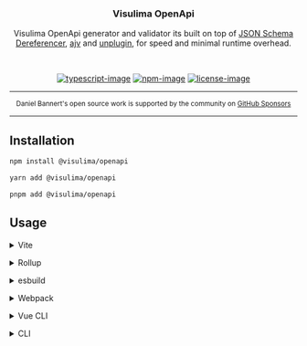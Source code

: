 <div align="center">
  <h3>Visulima OpenApi</h3>
  <p>

Visulima OpenApi generator and validator its built on top of [JSON Schema Dereferencer](https://github.com/json-schema-tools/dereferencer), [ajv](https://ajv.js.org) and [unplugin](https://github.com/unjs/unplugin), for speed and minimal runtime overhead.

  </p>
</div>

<br />

<div align="center">

[![typescript-image]][typescript-url] [![npm-image]][npm-url] [![license-image]][license-url]

</div>

---

<div align="center">
    <p>
        <sup>
            Daniel Bannert's open source work is supported by the community on <a href="https://github.com/sponsors/prisis">GitHub Sponsors</a>
        </sup>
    </p>
</div>

---

## Installation

```sh
npm install @visulima/openapi
```

```sh
yarn add @visulima/openapi
```

```sh
pnpm add @visulima/openapi
```

## Usage

<details>
<summary>Vite</summary><br>

```ts
// vite.config.ts
import openapiPlugin from "@visulima/openapi/vite";

export default defineConfig({
    plugins: [
        openapiPlugin({
            include: ["src"],
            outputFilePath: "swagger/swagger.json",
            swaggerDefinition: {
                openapi: "3.0.0",
                info: {
                    description: "test",
                    title: "Swagger",
                    version: "1.0.0",
                },
            },
        }),
    ],
});
```

<br></details>

<details>
<summary>Rollup</summary><br>

```ts
// rollup.config.js
import openapiPlugin from "@visulima/openapi/rollup";

export default {
    plugins: [
        openapiPlugin({
            include: ["src"],
            outputFilePath: "swagger/swagger.json",
            swaggerDefinition: {
                openapi: "3.0.0",
                info: {
                    description: "test",
                    title: "Swagger",
                    version: "1.0.0",
                },
            },
        }),
    ],
};
```

<br></details>

<details>
<summary>esbuild</summary><br>

```ts
// esbuild.config.js
import { build } from "esbuild";

build({
    plugins: [
        require("@visulima/openapi/esbuild")({
            include: ["src"],
            outputFilePath: "swagger/swagger.json",
            swaggerDefinition: {
                openapi: "3.0.0",
                info: {
                    description: "test",
                    title: "Swagger",
                    version: "1.0.0",
                },
            },
        }),
    ],
});
```

<br></details>

<details>
<summary>Webpack</summary><br>

```ts
// webpack.config.js
module.exports = {
    /* ... */
    plugins: [
        require("@visulima/openapi/webpack")({
            include: ["src"],
            outputFilePath: "swagger/swagger.json",
            swaggerDefinition: {
                openapi: "3.0.0",
                info: {
                    description: "test",
                    title: "Swagger",
                    version: "1.0.0",
                },
            },
        }),
    ],
};
```

<br></details>

<details>
<summary>Vue CLI</summary><br>

```ts
// vue.config.js
module.exports = {
    configureWebpack: {
        plugins: [
            require("@visulima/openapi/webpack")({
                include: ["src"],
                outputFilePath: "swagger/swagger.json",
                swaggerDefinition: {
                    openapi: "3.0.0",
                    info: {
                        description: "test",
                        title: "Swagger",
                        version: "1.0.0",
                    },
                },
            }),
        ],
    },
};
```

<br></details>

<details>
<summary>CLI</summary><br>

#### To use the CLI, you need to install this missing packages:

```sh
npm install commander
```

```sh
yarn add commander
```

```sh
pnpm add commander
```

#### Then you can use the CLI like this:

```bash
# This generate the .openapirc.js config file, this command is only needed on the first run
openapi init

# This will generate the swagger.json file
openapi generate src/
```

<br></details>

[typescript-image]: https://img.shields.io/badge/Typescript-294E80.svg?style=for-the-badge&logo=typescript
[typescript-url]: "typescript"
[license-image]: https://img.shields.io/npm/l/@visulima/openapi?color=blueviolet&style=for-the-badge
[license-url]: LICENSE.md "license"
[npm-image]: https://img.shields.io/npm/v/@visulima/openapi/latest.svg?style=for-the-badge&logo=npm
[npm-url]: https://www.npmjs.com/package/@visulima/openapi/v/latest "npm"
